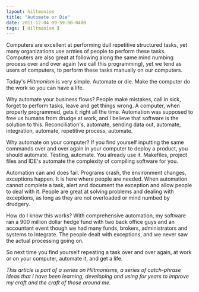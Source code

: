```yaml
---
layout: hiltmonism
title: "Automate or Die"
date: 2011-12-04 09:59:00-0400
tags: [ Hiltmonism ]
---
```


Computers are excellent at performing dull repetitive structured tasks, yet many organizations use armies of people to perform these tasks. Computers are also great at following along the same mind numbing process over and over again (we call this programming), yet we tend as users of computers, to perform these tasks manually on our computers.

Today's *Hiltmonism* is very simple. Automate or die. Make the computer do the work so you can have a life.

Why automate your business flows? People make mistakes, call in sick, forget to perform tasks, leave and get things wrong. A computer, when properly programmed, gets it right all the time. Automation was supposed to free us humans from drudge at work, and I believe that software is the solution to this. Reconciliation's, automate, sending data out, automate, integration, automate, repetitive process, automate.

Why automate on your computer? If you find yourself inputting the same commands over and over again in your computer to deploy a product, you should automate. Testing, automate. You already use it. Makefiles, project files and IDE's automate the complexity of compiling software for you.

Automation can and does fail. Programs crash, the environment changes, exceptions happen. It is here where people are needed. When automation cannot complete a task, alert and document the exception and allow people to deal with it. People are great at solving problems and dealing with exceptions, as long as they are not overloaded or mind numbed by drudgery.

How do I know this works? With comprehensive automation, my software ran a 900 million dollar hedge fund with two back office guys and an accountant event though we had many funds, brokers, administrators and systems to integrate. The people dealt with exceptions, and we never saw the actual processing going on.

So next time you find yourself repeating a task over and over again, at work or on your computer, automate it, and get a life.

*This article is part of a series on Hiltmonisms, a series of catch-phrase ideas that I have been learning, developing and using for years to improve my craft and the craft of those around me.*
